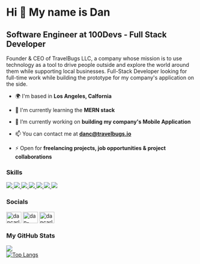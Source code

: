 <h1>Hi 👋 My name is Dan</h1>

<h2>Software Engineer at 100Devs - Full Stack Developer</h2>

Founder & CEO of TravelBugs LLC, a company whose mission is to use technology as a tool to drive people outside and explore the world around them while supporting local businesses. Full-Stack Developer looking for full-time work while building the prototype for my company's application on the side.

- 🌍 I'm based in **Los Angeles, Calfornia**

- 🧠 I'm currently learning the **MERN stack**

- 🔭 I’m currently working on **building my company's Mobile Application**

- 📫 You can contact me at **danc@travelbugs.io**

- ⚡ Open for **freelancing projects, job opportunities & project collaborations**

<h3 align="left">Skills</h3>
  <a href="https://developer.mozilla.org/en-US/docs/Web/JavaScript">
    <img src="https://skillicons.dev/icons?i=js" />
  </a>
  <a href="https://developer.mozilla.org/en-US/docs/Web/CSS">
    <img src="https://skillicons.dev/icons?i=css" />
  </a>  
  <a href="https://developer.mozilla.org/en-US/docs/Web/html">
    <img src="https://skillicons.dev/icons?i=html" />
  </a>  
  <a href="https://developer.mozilla.org/en-US/docs/Learn/Tools_and_testing/Client-side_JavaScript_frameworks/React_getting_started">
    <img src="https://skillicons.dev/icons?i=react" />
  </a>  
  <a href="https://developer.mozilla.org/en-US/docs/Glossary/Node.js">
    <img src="https://skillicons.dev/icons?i=nodejs" />
  </a> 
  <a href="https://www.figma.com/developers/api">
    <img src="https://skillicons.dev/icons?i=figma" />
  </a>  
  <a href="https://www.ableton.com/en/">
    <img src="https://skillicons.dev/icons?i=ableton" />
  </a>  

<h3 align="left">Socials</h3>
<p align="left">
  <a href="https://twitter.com/dancarlton_" target="blank"><img align="center" src="https://raw.githubusercontent.com/rahuldkjain/github-profile-readme-generator/master/src/images/icons/Social/twitter.svg" alt="dancarlton_" height="30" width="40" /></a>
  <a href="https://linkedin.com/in/dan-carlton" target="blank"><img align="center" src="https://raw.githubusercontent.com/rahuldkjain/github-profile-readme-generator/master/src/images/icons/Social/linked-in-alt.svg" alt="dan-carlton" height="30" width="40" /></a>
  <a href="https://instagram.com/dancarlton" target="blank"><img align="center" src="https://raw.githubusercontent.com/rahuldkjain/github-profile-readme-generator/master/src/images/icons/Social/instagram.svg" alt="dancarlton" height="30" width="40" /></a>
</p>

<h3 align="left">My GitHub Stats</h3>
  <a href="https://github.com/dancarlton">
  <img src="https://streak-stats.demolab.com?user=dancarlton&theme=dark&hide_border=true" />
   </a>
<br>
<a href="https://github.com/dancarlton/github-readme-stats">
  <img src="https://github-readme-stats.vercel.app/api/top-langs/?username=dancarlton&langscount=5&theme=dark&hide_border=true" alt="Top Langs">
</a>
